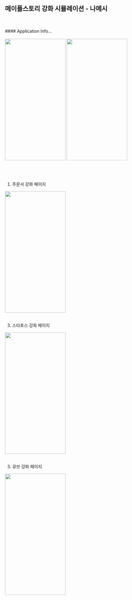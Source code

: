 ## 메이플스토리 강화 시뮬레이션 - 나메시
<br/>
<br/>
#### Application Info...
<br/>
<br/>

<div>
  <img src="https://github.com/suhyeong-jeon/MapleSimulatorExplanation/assets/70623959/6717fdb4-3a49-4137-8933-67e984981852.png"  width="200" height="400"/>
  <img src="https://github.com/suhyeong-jeon/MapleSimulatorExplanation/assets/70623959/e9229fa2-bc6f-4d53-807a-e3c3c1aaac36.png" width="200" height="400"/>
</div>

<br/>
<br/>
<br/>

1. 주문서 강화 페이지
   
<img src="https://github.com/suhyeong-jeon/MapleSimulatorExplanation/assets/70623959/afbc189c-c2a7-4ce4-b749-ebc534048a30.png"  width="200" height="400"/>

   <br/>
   <br/>
   
3.  스타포스 강화 페이지

  <img src="https://github.com/suhyeong-jeon/MapleSimulatorExplanation/assets/70623959/f06f766c-3259-4f6a-8bf5-784b4fa95005.png"  width="200" height="400"/>

  <br/>
  <br/>
  
3.  큐브 강화 페이지

  <img src="https://github.com/suhyeong-jeon/MapleSimulatorExplanation/assets/70623959/85c40c04-5163-4a37-9b59-90057b2bfeb3.png"  width="200" height="400"/>

  <br/>
  <br/>

